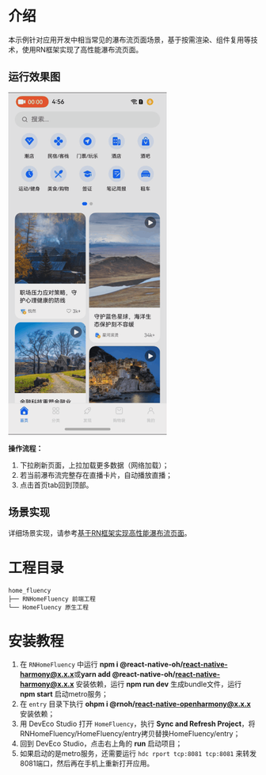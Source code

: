 
# 介绍
本示例针对应用开发中相当常见的瀑布流页面场景，基于按需渲染、组件复用等技术，使用RN框架实现了高性能瀑布流页面。

## 运行效果图
![](./RNHomeFluency/screenshots/home_fluency.gif)

**操作流程：**
1. 下拉刷新页面，上拉加载更多数据（网络加载）；
2. 若当前瀑布流完整存在直播卡片，自动播放直播；
3. 点击首页tab回到顶部。

## 场景实现
详细场景实现，请参考[基于RN框架实现高性能瀑布流页面](https://developer.huawei.com/consumer/cn/forum/topic/0202160237461682658)。

# 工程目录
```
home_fluency
├── RNHomeFluency 前端工程
└── HomeFluency 原生工程
```

# 安装教程
1. 在 `RNHomeFluency` 中运行 **npm i @react-native-oh/react-native-harmony@x.x.x**或**yarn add @react-native-oh/react-native-harmony@x.x.x** 安装依赖，运行 **npm run dev** 生成bundle文件，运行 **npm start** 启动metro服务；
2. 在 `entry` 目录下执行 **ohpm i @rnoh/react-native-openharmony@x.x.x** 安装依赖；
3. 用 DevEco Studio 打开 `HomeFluency`，执行 **Sync and Refresh Project**，将RNHomeFluency/HomeFluency/entry拷贝替换HomeFluency/entry；
4. 回到 DevEco Studio，点击右上角的 **run** 启动项目；
5. 如果启动的是metro服务，还需要运行 `hdc rport tcp:8081 tcp:8081` 来转发8081端口，然后再在手机上重新打开应用。
